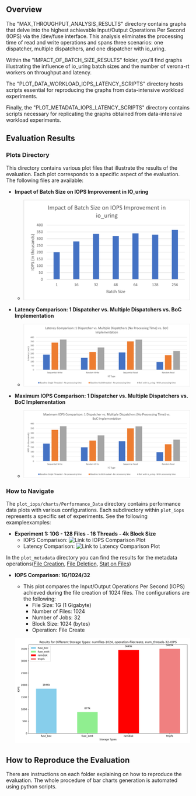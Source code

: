 

## Overview

The "MAX_THROUGHPUT_ANALYSIS_RESULTS" directory contains graphs that delve into the highest achievable Input/Output Operations Per Second (IOPS) via the /dev/fuse interface. This analysis eliminates the processing time of read and write operations and spans three scenarios: one dispatcher, multiple dispatchers, and one dispatcher with io_uring.

Within the "IMPACT_OF_BATCH_SIZE_RESULTS" folder, you'll find graphs illustrating the influence of io_uring batch sizes and the number of verona-rt workers on throughput and latency.

The "PLOT_DATA_WORKLOAD_IOPS_LATENCY_SCRIPTS" directory hosts scripts essential for reproducing the graphs from data-intensive workload experiments.

Finally, the "PLOT_METADATA_IOPS_LATENCY_SCRIPTS" directory contains scripts necessary for replicating the graphs obtained from data-intensive workload experiments.

## Evaluation Results

### Plots Directory

This directory contains various plot files that illustrate the results of the evaluation. Each plot corresponds to a specific aspect of the evaluation. The following files are available:

- **Impact of Batch Size on IOPS Improvement in IO_uring**
  - ![Impact of Batch Size on IOPS Improvement](./IMPACT_OF_BATCH_SIZE_RESULTS/impact_of_batch_size_on_iops_improvement_in_io_uring.png)

- **Latency Comparison: 1 Dispatcher vs. Multiple Dispatchers vs. BoC Implementation**
  - ![Latency Comparison](./MAX_THROUGHPUT_ANALYSIS_RESULTS/latency_comparison_1_dispatcher_vs_multiple_dispatchers_no_processing_time_vs_boc_implementation.png)

- **Maximum IOPS Comparison: 1 Dispatcher vs. Multiple Dispatchers vs. BoC Implementation**
  - ![Maximum IOPS Comparison](./MAX_THROUGHPUT_ANALYSIS_RESULTS/maximum_iops_comparison_1_dispatcher_vs_multiple_dispatchers_no_processing_time_vs_boc_implementation.png)

### How to Navigate

The `plot_iops/charts/Performance_Data` directory contains performance data plots with various configurations. Each subdirectory within `plot_iops` represents a specific set of experiments. See the following exampleexamples:

- **Experiment 1: 10G - 128 Files - 16 Threads - 4k Block Size**
  - IOPS Comparison: ![Link to IOPS Comparison Plot](./PLOT_DATA_WORKLOAD_IOPS_LATENCY_SCRIPTS/charts/Performance_Data/10G/128/16/4k/iops_comparison_16jobs_128files_10Gfilesize_4kblocksize.png)
  - Latency Comparison: ![Link to Latency Comparison Plot](./PLOT_DATA_WORKLOAD_IOPS_LATENCY_SCRIPTS/charts/Performance_Data/10G/128/16/4k/latency_comparison_16jobs_128files_10Gfilesize_4kblocksize.png)

In the `plot_metadata` directory you can find the results for the metadata operations([File Creation](https://fio.readthedocs.io/en/latest/fio_doc.html#i-o-engine), [File Deletion](https://fio.readthedocs.io/en/latest/fio_doc.html#i-o-engine), [Stat on Files](https://fio.readthedocs.io/en/latest/fio_doc.html#i-o-engine))

- **IOPS Comparison: 1G/1024/32**
  - This plot compares the Input/Output Operations Per Second (IOPS) achieved during the file creation of 1024 files. The configurations are the following:
    - File Size: 1G (1 Gigabyte)
    - Number of Files: 1024
    - Number of Jobs: 32
    - Block Size: 1024 (bytes)
    - Operation: File Create
  
  ![IOPS Comparison - 1G/1024/32](./PLOT_METADATA_IOPS_LATENCY_SCRIPTS/charts/Performance_Data/1G/1024/32/IOPS_comparison_jobs-32_files-1024_size-1G_operation-filecreate.png)


## How to Reproduce the Evaluation

There are instructions on each folder explaining on how to reproduce the evaluation. The whole procedure of bar charts generation is automated using python scripts. 

